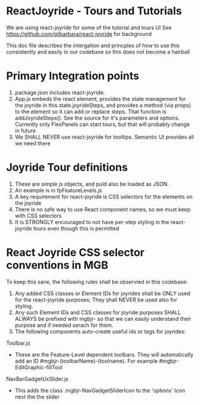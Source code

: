 ReactJoyride - Tours and Tutorials
==================================

We are using react-joyride for some of the tutorial and tours UI
See https://github.com/gilbarbara/react-joyride for background


This doc file describes the intergation and princples of how to use this consistently 
and easily in our codebase so this does not become a hairball

Primary Integration points
==========================

1. package.json includes react-joyride.
1. App.js embeds the <Joyride> react element, provides the state management for the joyride
   in this.state.joyrideSteps, and provides a method (via props) to the <FlexPanel> element
   so it can add or replace steps. That function is addJoyrideSteps(). See the source for
   it's parameters and options.   Currently only FlexPanels can start tours, but that will 
   probably change in future
1. We SHALL NEVER use react-joyride for tooltips. Semantic UI provides all we need there


Joyride Tour definitions
========================

1. These are simple js objects, and puld also be loaded as JSON.
1. An example is in fpFeatureLevels.js
1. A key requirement for react-joyride is CSS selectors for the elements on the joyride
1. There is no safe way to use React component names, so we must keep with CSS selectors
1. It is STRONGLY encouraged to not have per-step styling in the react-joyride tours
   even though this is permitted

React Joyride CSS selector conventions in MGB
=============================================

To keep this sane, the following rules shall be observied in this codebase:

1. Any added CSS classes or Element IDs for joyrides shall be ONLY used for the 
   react-joyride purposes; They shall NEVER be used also for styling.
1. Any such Element IDs and CSS classes for joyride purposes SHALL ALWAYS be prefixed
   with mgbjr- so that we can easily understand their purpose and if needed serach for them.
1. The following components auto-create useful ids or tags for joyrides:

Toolbar.js
* These are the Feature-Level dependent toolbars. They will automatically add an ID 
  #mgbjr-(toolbarName)-(toolname).   For example #mgbjr-EditGraphic-fillTool

NavBarGadgetUxSlider.js
* This adds the class .mgbjr-NavGadgetSliderIcon to the 'options' Icon next the the slider